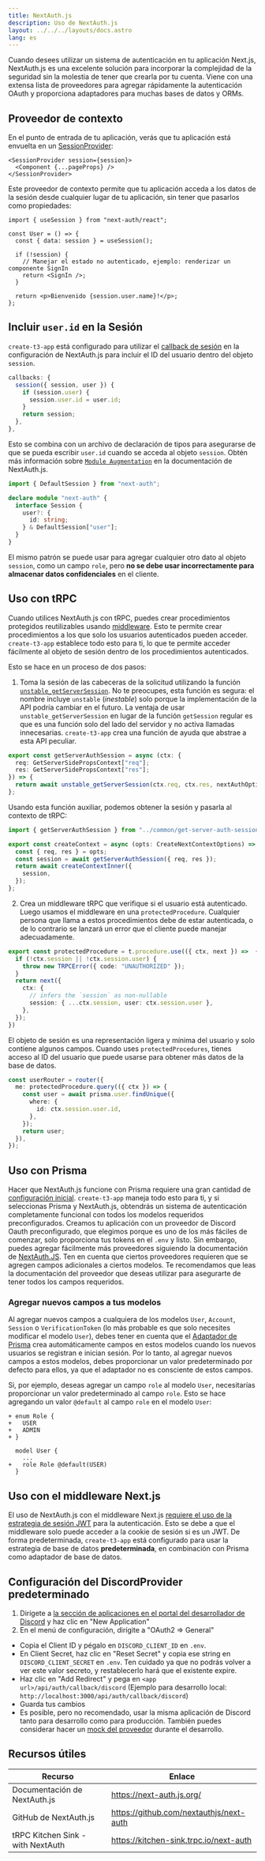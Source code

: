 ```yaml
---
title: NextAuth.js
description: Uso de NextAuth.js
layout: ../../../layouts/docs.astro
lang: es
---
```


Cuando desees utilizar un sistema de autenticación en tu aplicación Next.js, NextAuth.js es una excelente solución para incorporar la complejidad de la seguridad sin la molestia de tener que crearla por tu cuenta. Viene con una extensa lista de proveedores para agregar rápidamente la autenticación OAuth y proporciona adaptadores para muchas bases de datos y ORMs.

## Proveedor de contexto

En el punto de entrada de tu aplicación, verás que tu aplicación está envuelta en un [SessionProvider](https://next-auth.js.org/getting-started/client#sessionprovider):

```tsx:pages/_app.tsx
<SessionProvider session={session}>
  <Component {...pageProps} />
</SessionProvider>
```

Este proveedor de contexto permite que tu aplicación acceda a los datos de la sesión desde cualquier lugar de tu aplicación, sin tener que pasarlos como propiedades:

```tsx:pages/users/[id].tsx
import { useSession } from "next-auth/react";

const User = () => {
  const { data: session } = useSession();

  if (!session) {
    // Manejar el estado no autenticado, ejemplo: renderizar un componente SignIn
    return <SignIn />;
  }

  return <p>Bienvenido {session.user.name}!</p>;
};
```

## Incluir `user.id` en la Sesión

`create-t3-app` está configurado para utilizar el [callback de sesión](https://next-auth.js.org/configuration/callbacks#session-callback) en la configuración de NextAuth.js para incluir el ID del usuario dentro del objeto `session`.

```ts:pages/api/auth/[...nextauth].ts
callbacks: {
  session({ session, user }) {
    if (session.user) {
      session.user.id = user.id;
    }
    return session;
  },
},
```

Esto se combina con un archivo de declaración de tipos para asegurarse de que se pueda escribir `user.id` cuando se acceda al objeto `session`. Obtén más información sobre [`Module Augmentation`](https://next-auth.js.org/getting-started/typescript#module-augmentation) en la documentación de NextAuth.js.

```ts:types/next-auth.d.ts
import { DefaultSession } from "next-auth";

declare module "next-auth" {
  interface Session {
    user?: {
      id: string;
    } & DefaultSession["user"];
  }
}
```

El mismo patrón se puede usar para agregar cualquier otro dato al objeto `session`, como un campo `role`, pero **no se debe usar incorrectamente para almacenar datos confidenciales** en el cliente.

## Uso con tRPC

Cuando utilices NextAuth.js con tRPC, puedes crear procedimientos protegidos reutilizables usando [middleware](https://trpc.io/docs/v10/middlewares). Esto te permite crear procedimientos a los que solo los usuarios autenticados pueden acceder. `create-t3-app` establece todo esto para ti, lo que te permite acceder fácilmente al objeto de sesión dentro de los procedimientos autenticados.

Esto se hace en un proceso de dos pasos:

1. Toma la sesión de las cabeceras de la solicitud utilizando la función [`unstable_getServerSession`](https://next-auth.js.org/configuration/nextjs#unstable_getserversession). No te preocupes, esta función es segura: el nombre incluye `unstable` (_inestable_) solo porque la implementación de la API podría cambiar en el futuro. La ventaja de usar `unstable_getServerSession` en lugar de la función `getSession` regular es que es una función solo del lado del servidor y no activa llamadas innecesarias. `create-t3-app` crea una función de ayuda que abstrae a esta API peculiar.

```ts:server/common/get-server-auth-session.ts
export const getServerAuthSession = async (ctx: {
  req: GetServerSidePropsContext["req"];
  res: GetServerSidePropsContext["res"];
}) => {
  return await unstable_getServerSession(ctx.req, ctx.res, nextAuthOptions);
};
```

Usando esta función auxiliar, podemos obtener la sesión y pasarla al contexto de tRPC:

```ts:server/trpc/context.ts
import { getServerAuthSession } from "../common/get-server-auth-session";

export const createContext = async (opts: CreateNextContextOptions) => {
  const { req, res } = opts;
  const session = await getServerAuthSession({ req, res });
  return await createContextInner({
    session,
  });
};
```

2. Crea un middleware tRPC que verifique si el usuario está autenticado. Luego usamos el middleware en una `protectedProcedure`. Cualquier persona que llama a estos procedimientos debe de estar autenticada, o de lo contrario se lanzará un error que el cliente puede manejar adecuadamente.

```ts:server/trpc/trpc.ts
export const protectedProcedure = t.procedure.use(({ ctx, next }) =>  {
  if (!ctx.session || !ctx.session.user) {
    throw new TRPCError({ code: "UNAUTHORIZED" });
  }
  return next({
    ctx: {
      // infers the `session` as non-nullable
      session: { ...ctx.session, user: ctx.session.user },
    },
  });
})
```

El objeto de sesión es una representación ligera y mínima del usuario y solo contiene algunos campos. Cuando uses `protectedProcedures`, tienes acceso al ID del usuario que puede usarse para obtener más datos de la base de datos.

```ts:server/trpc/router/user.ts
const userRouter = router({
  me: protectedProcedure.query(({ ctx }) => {
    const user = await prisma.user.findUnique({
      where: {
        id: ctx.session.user.id,
      },
    });
    return user;
  }),
});
```

## Uso con Prisma

Hacer que NextAuth.js funcione con Prisma requiere una gran cantidad de [configuración inicial](https://authjs.dev/reference/adapter/prisma/). `create-t3-app` maneja todo esto para ti, y si seleccionas Prisma y NextAuth.js, obtendrás un sistema de autenticación completamente funcional con todos los modelos requeridos preconfigurados. Creamos tu aplicación con un proveedor de Discord Oauth preconfigurado, que elegimos porque es uno de los más fáciles de comenzar, solo proporciona tus tokens en el `.env` y listo. Sin embargo, puedes agregar fácilmente más proveedores siguiendo la documentación de [NextAuth.JS](https://next-auth.js.org/providers/). Ten en cuenta que ciertos proveedores requieren que se agregen campos adicionales a ciertos modelos. Te recomendamos que leas la documentación del proveedor que deseas utilizar para asegurarte de tener todos los campos requeridos.

### Agregar nuevos campos a tus modelos

Al agregar nuevos campos a cualquiera de los modelos `User`, `Account`, `Session` o `VerificationToken` (lo más probable es que solo necesites modificar el modelo `User`), debes tener en cuenta que el [Adaptador de Prisma](https://next-auth.js.org/adapters/prisma) crea automáticamente campos en estos modelos cuando los nuevos usuarios se registran e inician sesión. Por lo tanto, al agregar nuevos campos a estos modelos, debes proporcionar un valor predeterminado por defecto para ellos, ya que el adaptador no es consciente de estos campos.

Si, por ejemplo, deseas agregar un campo `role` al modelo `User`, necesitarías proporcionar un valor predeterminado al campo `role`. Esto se hace agregando un valor `@default` al campo `role` en el modelo `User`:

```diff:prisma/schema.prisma
+ enum Role {
+   USER
+   ADMIN
+ }

  model User {
    ...
+   role Role @default(USER)
  }
```

## Uso con el middleware Next.js

El uso de NextAuth.js con el middleware Next.js [requiere el uso de la estrategia de sesión JWT](https://next-auth.js.org/configuration/nextjs#caveats) para la autenticación. Esto se debe a que el middleware solo puede acceder a la cookie de sesión si es un JWT. De forma predeterminada, `create-t3-app` está configurado para usar la estrategia de base de datos **predeterminada**, en combinación con Prisma como adaptador de base de datos.

## Configuración del DiscordProvider predeterminado

1. Dirígete a [la sección de aplicaciones en el portal del desarrollador de Discord](https://discord.com/developers/applications) y haz clic en "New Application"
2. En el menú de configuración, dirígite a "OAuth2 => General"

- Copia el Client ID y pégalo en `DISCORD_CLIENT_ID` en `.env`.
- En Client Secret, haz clic en "Reset Secret" y copia ese string en `DISCORD_CLIENT_SECRET` en `.env`. Ten cuidado ya que no podrás volver a ver este valor secreto, y restablecerlo hará que el existente expire.
- Haz clic en "Add Redirect" y pega en `<app url>/api/auth/callback/discord` (Ejemplo para desarrollo local: <code class="break-all">http://localhost:3000/api/auth/callback/discord</code>)
- Guarda tus cambios
- Es posible, pero no recomendado, usar la misma aplicación de Discord tanto para desarrollo como para producción. También puedes considerar hacer un [mock del proveedor](https://github.com/trpc/trpc/blob/main/examples/next-prisma-websockets-starter/src/pages/api/auth/%5B...nextauth%5D.ts) durante el desarrollo.

## Recursos útiles

| Recurso                           | Enlace                                  |
| --------------------------------- | --------------------------------------- |
| Documentación de NextAuth.js      | https://next-auth.js.org/               |
| GitHub de NextAuth.js             | https://github.com/nextauthjs/next-auth |
| tRPC Kitchen Sink - with NextAuth | https://kitchen-sink.trpc.io/next-auth  |
